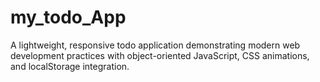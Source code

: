 # my_todo_App
A lightweight, responsive todo application demonstrating modern web development practices with object-oriented JavaScript, CSS animations, and localStorage integration.



